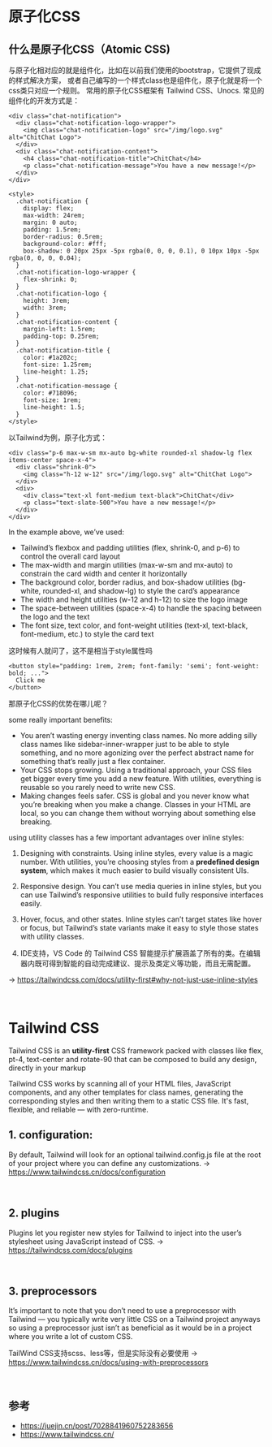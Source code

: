 # 原子化CSS
## 什么是原子化CSS（Atomic CSS)
与原子化相对应的就是组件化，比如在以前我们使用的bootstrap，它提供了现成的样式解决方案，
或者自己编写的一个样式class也是组件化，原子化就是将一个css类只对应一个规则。
常用的原子化CSS框架有 Tailwind CSS、Unocs. 常见的组件化的开发方式是：
```
<div class="chat-notification">
  <div class="chat-notification-logo-wrapper">
    <img class="chat-notification-logo" src="/img/logo.svg" alt="ChitChat Logo">
  </div>
  <div class="chat-notification-content">
    <h4 class="chat-notification-title">ChitChat</h4>
    <p class="chat-notification-message">You have a new message!</p>
  </div>
</div>

<style>
  .chat-notification {
    display: flex;
    max-width: 24rem;
    margin: 0 auto;
    padding: 1.5rem;
    border-radius: 0.5rem;
    background-color: #fff;
    box-shadow: 0 20px 25px -5px rgba(0, 0, 0, 0.1), 0 10px 10px -5px rgba(0, 0, 0, 0.04);
  }
  .chat-notification-logo-wrapper {
    flex-shrink: 0;
  }
  .chat-notification-logo {
    height: 3rem;
    width: 3rem;
  }
  .chat-notification-content {
    margin-left: 1.5rem;
    padding-top: 0.25rem;
  }
  .chat-notification-title {
    color: #1a202c;
    font-size: 1.25rem;
    line-height: 1.25;
  }
  .chat-notification-message {
    color: #718096;
    font-size: 1rem;
    line-height: 1.5;
  }
</style>
```
以Tailwind为例，原子化方式：
```
<div class="p-6 max-w-sm mx-auto bg-white rounded-xl shadow-lg flex items-center space-x-4">
  <div class="shrink-0">
    <img class="h-12 w-12" src="/img/logo.svg" alt="ChitChat Logo">
  </div>
  <div>
    <div class="text-xl font-medium text-black">ChitChat</div>
    <p class="text-slate-500">You have a new message!</p>
  </div>
</div>
```
In the example above, we’ve used:
- Tailwind’s flexbox and padding utilities (flex, shrink-0, and p-6) to control the overall card layout
- The max-width and margin utilities (max-w-sm and mx-auto) to constrain the card width and center it horizontally
- The background color, border radius, and box-shadow utilities (bg-white, rounded-xl, and shadow-lg) to style the card’s appearance
- The width and height utilities (w-12 and h-12) to size the logo image
- The space-between utilities (space-x-4) to handle the spacing between the logo and the text
- The font size, text color, and font-weight utilities (text-xl, text-black, font-medium, etc.) to style the card text


这时候有人就问了，这不是相当于style属性吗
```
<button style="padding: 1rem, 2rem; font-family: 'semi'; font-weight: bold; ...">
  Click me
</button>
```
那原子化CSS的优势在哪儿呢？

some really important benefits:
- You aren’t wasting energy inventing class names. No more adding silly class names like sidebar-inner-wrapper just to be able to style something, and no more agonizing over the perfect abstract name for something that’s really just a flex container.
- Your CSS stops growing. Using a traditional approach, your CSS files get bigger every time you add a new feature. With utilities, everything is reusable so you rarely need to write new CSS.
- Making changes feels safer. CSS is global and you never know what you’re breaking when you make a change. Classes in your HTML are local, so you can change them without worrying about something else breaking.

using utility classes has a few important advantages over inline styles:

1. Designing with constraints. Using inline styles, every value is a magic number. 
With utilities, you’re choosing styles from a <strong>predefined design system</strong>, 
which makes it much easier to build visually consistent UIs.

2. Responsive design. You can’t use media queries in inline styles, 
but you can use Tailwind’s responsive utilities to build fully responsive interfaces easily.

3. Hover, focus, and other states. Inline styles can’t target states like hover or focus, 
but Tailwind’s state variants make it easy to style those states with utility classes.

4. IDE支持，VS Code 的 Tailwind CSS 智能提示扩展涵盖了所有的类。在编辑器内既可得到智能的自动完成建议、提示及类定义等功能，而且无需配置。

-> https://tailwindcss.com/docs/utility-first#why-not-just-use-inline-styles

<br>

# Tailwind CSS
Tailwind CSS is an <strong>utility-first</strong> CSS framework packed with classes like flex, pt-4, text-center and rotate-90 
that can be composed to build any design, directly in your markup

Tailwind CSS works by scanning all of your HTML files, JavaScript components, and any other templates for class names, 
generating the corresponding styles and then writing them to a static CSS file.
It's fast, flexible, and reliable — with zero-runtime.

## 1. configuration:
By default, Tailwind will look for an optional tailwind.config.js file at the root of your project where you can define any customizations.
-> https://www.tailwindcss.cn/docs/configuration

<br>

## 2. plugins
Plugins let you register new styles for Tailwind to inject into the user’s stylesheet using JavaScript instead of CSS.
-> https://tailwindcss.com/docs/plugins

<br>

## 3. preprocessors
It’s important to note that you don’t need to use a preprocessor with Tailwind — 
you typically write very little CSS on a Tailwind project anyways so using a preprocessor just isn’t as beneficial as it would be in a project where you write a lot of custom CSS.

TailWind CSS支持scss、less等，但是实际没有必要使用
-> https://www.tailwindcss.cn/docs/using-with-preprocessors


<br>

## 参考
- https://juejin.cn/post/7028841960752283656
- https://www.tailwindcss.cn/
